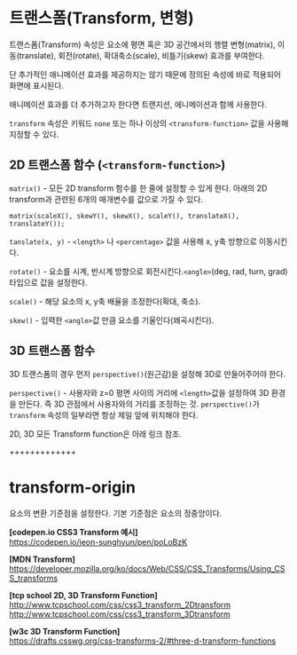# 트랜스폼(Transform, 변형)

트랜스폼(Transform) 속성은 요소에 평면 혹은 3D 공간에서의 행렬 변형(matrix), 이동(translate), 회전(rotate), 확대축소(scale), 비틀기(skew) 효과를 부여한다.

단 추가적인 애니메이션 효과를 제공하지는 않기 때문에 정의된 속성에 바로 적용되어 화면에 표시된다. 

애니메이션 효과를 더 추가하고자 한다면 트랜지션, 에니메이션과 함께 사용한다.

`transform` 속성은 키워드 `none` 또는 하나 이상의 `<transform-function>` 값을 사용해 지정할 수 있다.


## 2D 트랜스폼 함수 (`<transform-function>`)

`matrix()` - 모든 2D transform 함수를 한 줄에 설정할 수 있게 한다. 아래의 2D transform과 관련된 6개의 매개변수를 값으로 가질 수 있다.
```
matrix(scaleX(), skewY(), skewX(), scaleY(), translateX(), translateY());
```
`tanslate(x, y)` - `<length>` 나 `<percentage>` 값을 사용해 x, y축 방향으로 이동시킨다.

`rotate()` - 요소를 시계, 반시계 방향으로 회전시킨다.`<angle>`(deg, rad, turn, grad)타입으로 값을 설정한다.

`scale()` - 해당 요소의 x, y축 배율을 조정한다(확대, 축소).

`skew()` - 입력한 `<angle>`값 만큼 요소를 기울인다(왜곡시킨다).

## 3D 트랜스폼 함수

3D 트랜스폼의 경우 먼저 `perspective()`(원근감)을 설정해 3D로 만들어주어야 한다.


`perspective()` - 사용자와 z=0 평면 사이의 거리에 `<length>`값을 설정하여 3D 환경을 만든다. 즉 3D 관점에서 사용자와의 거리를 조정하는 것. `perspective()`가 `transform` 속성의 일부라면 항상 제일 앞에 위치해야 한다.

2D, 3D 모든 Transform function은 아래 링크 참조.

<!-- rotate3d(x,y,z,angle)
rotateX(angle)

translate3d(x,y,z)
translateX(x)

scale3d(x,y,z)
scaleZ(z)

등등... -->

+++++++++++++



# transform-origin

요소의 변환 기준점을 설정한다. 기본 기준점은 요소의 정중앙이다.





**[codepen.io CSS3 Transform 예시]** <br>
https://codepen.io/jeon-sunghyun/pen/poLoBzK

**[MDN Transform]** <br>
https://developer.mozilla.org/ko/docs/Web/CSS/CSS_Transforms/Using_CSS_transforms

**[tcp school 2D, 3D Transform Function]** <br>
http://www.tcpschool.com/css/css3_transform_2Dtransform
http://www.tcpschool.com/css/css3_transform_3Dtransform

**[w3c 3D Transform Function]** <br>
https://drafts.csswg.org/css-transforms-2/#three-d-transform-functions